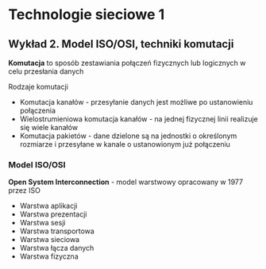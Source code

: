 # Technologie sieciowe 1

## Wykład 2. Model ISO/OSI, techniki komutacji

**Komutacja** to sposób zestawiania połączeń fizycznych lub logicznych w celu przesłania danych

Rodzaje komutacji
* Komutacja kanałów - przesyłanie danych jest możliwe po ustanowieniu połączenia
* Wielostrumieniowa komutacja kanałów - na jednej fizycznej linii realizuje się wiele kanałów
* Komutacja pakietów - dane dzielone są na jednostki o określonym rozmiarze i przesyłane w kanale o ustanowionym już połączeniu

### Model ISO/OSI

**Open System Interconnection** - model warstwowy opracowany w 1977 przez ISO

* Warstwa aplikacji
* Warstwa prezentacji
* Warstwa sesji
* Warstwa transportowa
* Warstwa sieciowa
* Warstwa łącza danych
* Warstwa fizyczna
